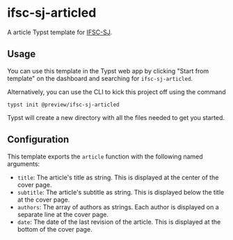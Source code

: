 # ifsc-sj-articled

A article Typst template for [IFSC-SJ](https://sj.ifsc.edu.br/). 

## Usage

You can use this template in the Typst web app by clicking "Start from template"
on the dashboard and searching for `ifsc-sj-articled`.

Alternatively, you can use the CLI to kick this project off using the command
```
typst init @preview/ifsc-sj-articled
```

Typst will create a new directory with all the files needed to get you started.

## Configuration

This template exports the `article` function with the following named arguments:

- `title`: The article's title as string. This is displayed at the center of the cover page.
- `subtitle`: The article's subtitle as string. This is displayed below the title at the cover page.
- `authors`: The array of authors as strings. Each author is displayed on a separate line at the cover page.
- `date`:  The date of the last revision of the article. This is displayed at the bottom of the cover page.